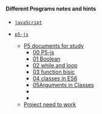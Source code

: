 #### Different Programs notes and hints

- [`javaScript`](https://github.com/shoaib-zaheer/a-differentProgramsNotes/tree/master/javaScrapt)


- [`p5-js`](https://github.com/shoaib-zaheer/a-differentProgramsNotes/tree/master/p5JS)
  - [P5 documents for study](https://github.com/shoaib-zaheer/a-differentProgramsNotes/tree/master/p5JS/p5Studydocuments)
    - [00 P5-js](https://github.com/shoaib-zaheer/a-differentProgramsNotes/blob/master/p5JS/p5Studydocuments/00p5Js.MD)
    - [01 Boolean](https://github.com/shoaib-zaheer/a-differentProgramsNotes/blob/master/p5JS/p5Studydocuments/01Boolean-p5Js.MD)
    - [02 while and loop](https://github.com/shoaib-zaheer/a-differentProgramsNotes/blob/master/p5JS/p5Studydocuments/02whileAndLoop.MD)
    - [03 function bisic](https://github.com/shoaib-zaheer/a-differentProgramsNotes/blob/master/p5JS/p5Studydocuments/03functionBisic-p5js.MD)
    - [04 classes in ES6](https://github.com/shoaib-zaheer/a-differentProgramsNotes/blob/master/p5JS/p5Studydocuments/04classes%20in%20ES6-p5.js.MD)
    - [05Arguments in Classes](https://github.com/shoaib-zaheer/a-differentProgramsNotes/blob/master/p5JS/p5Studydocuments/05classesArguments.MD)
    - []()
    - []()
  - [Project need to work]()
